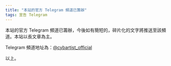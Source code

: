 ```yaml
---
title: "本站的官方 Telegram 頻道已籌辦"
tags: 宣告 Telegram
---
```


本站的官方 Telegram 頻道已籌辦，今後如有簡短的，碎片化的文字將推送至該頻道。本站以長文章為主。

<!--more-->

Telegram 頻道地址為：[@cybartist_official](https://t.me/cybartist_official)

以上。

